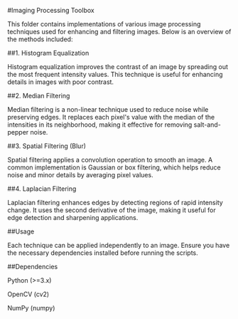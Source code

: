 #Imaging Processing Toolbox

This folder contains implementations of various image processing techniques used for enhancing and filtering images. Below is an overview of the methods included:

##1. Histogram Equalization

Histogram equalization improves the contrast of an image by spreading out the most frequent intensity values. This technique is useful for enhancing details in images with poor contrast.

##2. Median Filtering

Median filtering is a non-linear technique used to reduce noise while preserving edges. It replaces each pixel's value with the median of the intensities in its neighborhood, making it effective for removing salt-and-pepper noise.

##3. Spatial Filtering (Blur)

Spatial filtering applies a convolution operation to smooth an image. A common implementation is Gaussian or box filtering, which helps reduce noise and minor details by averaging pixel values.

##4. Laplacian Filtering

Laplacian filtering enhances edges by detecting regions of rapid intensity change. It uses the second derivative of the image, making it useful for edge detection and sharpening applications.

##Usage

Each technique can be applied independently to an image. Ensure you have the necessary dependencies installed before running the scripts.

##Dependencies

Python (>=3.x)

OpenCV (cv2)

NumPy (numpy)

